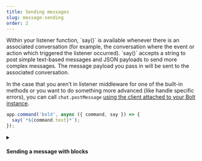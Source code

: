 ```yaml
---
title: Sending messages
slug: message-sending
order: 2
---
```


<div class="section-content">
Within your listener function, `say()` is available whenever there is an associated conversation (for example, the conversation where the event or action which triggered the listener occurred). `say()` accepts a string to post simple text-based messages and JSON payloads to send more complex messages. The message payload you pass in will be sent to the associated conversation.

In the case that you aren’t in listener middleware for one of the built-in methods or you want to do something more advanced (like handle specific errors), you can call `chat.postMessage` [using the client attached to your Bolt instance](#web-api).
</div>

```javascript
app.command('bold', async ({ command, say }) => {
  say(`*${command.text}*`);
});
```

<details class="secondary-wrapper">
<summary markdown="0">
<h4 class="secondary-header">Sending a message with blocks</h4>
</summary>

<div class="secondary-content" markdown="0">
`say()` accepts more complex message payloads to make it easy to add functionality and structure to your messages.

To explore adding rich message layouts to your app, read through [the guide on our API site](https://api.slack.com/messaging/composing/layouts) and look through templates of common app flows [in the Block Kit Builder](https://api.slack.com/tools/block-kit-builder?template=1).
</div>

```javascript
// Sends a section block with datepicker when someone reacts with a 📅 emoji
app.event('reaction_added', async ({ event, say }) => {
  if (event.reaction === 'calendar') {
    say({
      blocks: [{
          "type": "section",
          "text": {
            "type": "mrkdwn",
            "text": "Pick a date for me to remind you"
          },
          "accessory": {
            "type": "datepicker",
            "action_id": "datepicker_remind",
            "initial_date": "2019-04-28",
            "placeholder": {
              "type": "plain_text",
              "text": "Select a date"
             }
          }
        }]});
  }
});
```
</details>
